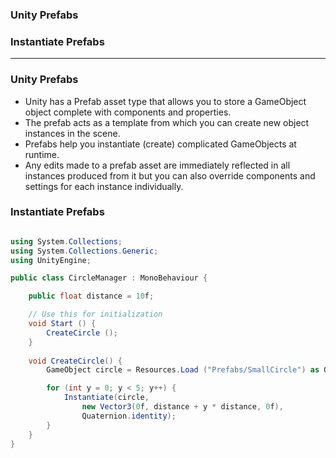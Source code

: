 
### Unity Prefabs
### Instantiate Prefabs
---------------------------------------

### Unity Prefabs

* Unity has a Prefab asset type that allows you to store a GameObject object complete with components and properties. 
* The prefab acts as a template from which you can create new object instances in the scene. 
* Prefabs help you instantiate (create) complicated GameObjects at runtime.
* Any edits made to a prefab asset are immediately reflected in all instances produced from it but you can also override components and settings for each instance individually.

### Instantiate Prefabs

```c#

using System.Collections;
using System.Collections.Generic;
using UnityEngine;

public class CircleManager : MonoBehaviour {

	public float distance = 10f;

	// Use this for initialization
	void Start () {
		CreateCircle ();
	}
  
	void CreateCircle() {
		GameObject circle = Resources.Load ("Prefabs/SmallCircle") as GameObject;

		for (int y = 0; y < 5; y++) {
		    Instantiate(circle, 
		    	new Vector3(0f, distance + y * distance, 0f), 
		    	Quaternion.identity);
		}
	}
}

```
